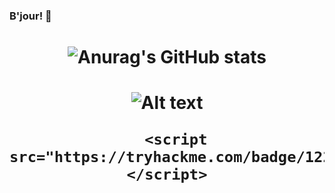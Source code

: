 ### B'jour! :monocle_face:

<h1 align="center">
  
![Anurag's GitHub stats](https://github-readme-stats.vercel.app/api?username=Berlingott&show_icons=true&theme=radical&title_color=0feec5&icon_color=0feec5&text_color=f208bb)

</h1>

<h1 align="center">
  
![Alt text](https://spotify-recently-played-readme.vercel.app/api?user=specterale&width=495)
  
  

      <script src="https://tryhackme.com/badge/1220262"></script>

<!--
Source 
github stats: https://github.com/anuraghazra/github-readme-stats#github-stats-card
Spotify recently played: https://github.com/JeffreyCA/spotify-recently-played-readme 
-->

